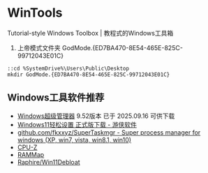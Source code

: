 # WinTools
Tutorial-style Windows Toolbox |  教程式的Windows工具箱

1. 上帝模式文件夹 GodMode.{ED7BA470-8E54-465E-825C-99712043E01C}
```
::cd %SystemDrive%\Users\Public\Desktop
mkdir GodMode.{ED7BA470-8E54-465E-825C-99712043E01C}
```
## Windows工具软件推荐
- [Windows超级管理器](https://software.colithel.com/windows_super_manager) 9.52版本 已于 2025.09.16 可供下载
- [Windows11轻松设置 正式版下载 - 游侠软件](https://wap.ali213.net/down/12108.html)
- [github.com/fkxxyz/SuperTaskmgr - Super process manager for windows (XP, win7, vista, win8.1, win10)](https://github.com/fkxxyz/SuperTaskmgr/releases)
- [CPU-Z](https://www2.cpuid.com/softwares/cpu-z.html)
- [RAMMap](https://docs.microsoft.com/zh-cn/sysinternals/downloads/rammap)
- [Raphire/Win11Debloat
](https://github.com/Raphire/Win11Debloat)